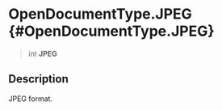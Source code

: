 OpenDocumentType.JPEG {#OpenDocumentType.JPEG}
=====================

> int **JPEG**

Description
-----------

JPEG format.

